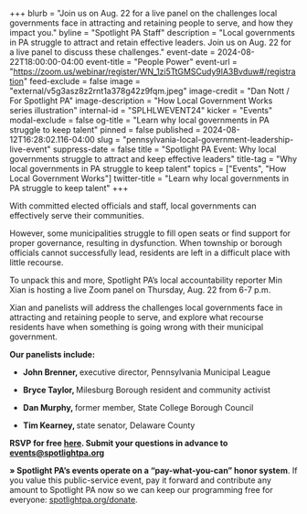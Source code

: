 +++
blurb = "Join us on Aug. 22 for a live panel on the challenges local governments face in attracting and retaining people to serve, and how they impact you."
byline = "Spotlight PA Staff"
description = "Local governments in PA struggle to attract and retain effective leaders. Join us on Aug. 22 for a live panel to discuss these challenges."
event-date = 2024-08-22T18:00:00-04:00
event-title = "People Power"
event-url = "https://zoom.us/webinar/register/WN_1zi5TtGMSCudy9lA3Bvduw#/registration"
feed-exclude = false
image = "external/v5g3asz8z2rnt1a378g42z9fqm.jpeg"
image-credit = "Dan Nott / For Spotlight PA"
image-description = "How Local Government Works series illustration"
internal-id = "SPLHLWEVENT24"
kicker = "Events"
modal-exclude = false
og-title = "Learn why local governments in PA struggle to keep talent"
pinned = false
published = 2024-08-12T16:28:02.116-04:00
slug = "pennsylvania-local-government-leadership-live-event"
suppress-date = false
title = "Spotlight PA Event: Why local governments struggle to attract and keep effective leaders"
title-tag = "Why local governments in PA struggle to keep talent"
topics = ["Events", "How Local Government Works"]
twitter-title = "Learn why local governments in PA struggle to keep talent"
+++

With committed elected officials and staff, local governments can effectively serve their communities.

However, some municipalities struggle to fill open seats or find support for proper governance, resulting in dysfunction. When township or borough officials cannot successfully lead, residents are left in a difficult place with little recourse.

To unpack this and more, Spotlight PA’s local accountability reporter Min Xian is hosting a live Zoom panel on Thursday, Aug. 22 from 6-7 p.m.

Xian and panelists will address the challenges local governments face in attracting and retaining people to serve, and explore what recourse residents have when something is going wrong with their municipal government.

<strong>Our panelists include:</strong>

- <strong>John Brenner, </strong>executive director, Pennsylvania Municipal League

- <strong>Bryce Taylor, </strong>Milesburg Borough resident and community activist

- <strong>Dan Murphy, </strong>former member, State College Borough Council

- <strong>Tim Kearney, </strong>state senator, Delaware County

<strong>RSVP for free </strong><a href="https://zoom.us/webinar/register/WN_1zi5TtGMSCudy9lA3Bvduw"><strong>here</strong></a><strong>. Submit your questions in advance to </strong><a href="mailto:events@spotlightpa.org"><strong>events@spotlightpa.org</strong></a>

<strong>» Spotlight PA’s events operate on a “pay-what-you-can” honor system</strong>. If you value this public-service event, pay it forward and contribute any amount to Spotlight PA now so we can keep our programming free for everyone: <a href="http://spotlightpa.org/donate">spotlightpa.org/donate</a>.

